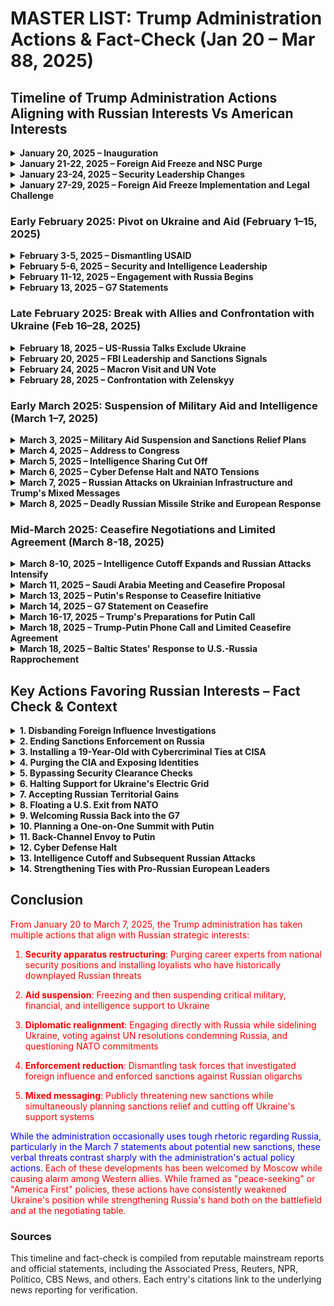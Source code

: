 # **MASTER LIST: Trump Administration Actions & Fact-Check (Jan 20 – Mar 88, 2025)**

## **Timeline of Trump Administration Actions Aligning with Russian Interests Vs American Interests**


<details>
<summary><strong>January 20, 2025 – Inauguration</strong></summary>

- <span style="color:red">Donald Trump is sworn in as the 47th U.S. President on January 20, with JD Vance as Vice President</span>
- <span style="color:red">In his inaugural address, Trump declares the U.S. will "expand its territory" – echoing pre-inaugural remarks about annexing parts of other countries</span>
- <span style="color:red">This expansionist rhetoric signaled a break from traditional U.S. foreign policy and drew international notice</span>

\[Source: [EN.WIKIPEDIA.ORG](https://en.wikipedia.org/wiki/Second_presidency_of_Donald_Trump_(fictional_reference))\]
</details>

<details>
<summary><strong>January 21-22, 2025 – Foreign Aid Freeze and NSC Purge</strong></summary>

- <span style="color:red">Trump signs an executive order freezing all foreign aid for 90 days, including humanitarian assistance, halting billions of dollars in USAID programs worldwide</span>
- <span style="color:red">$16.4 billion in pledged aid to Ukraine from 2023 is now on hold</span>
- <span style="color:red">A federal judge later orders the freeze lifted, but the administration defies the court and continues blocking congressionally approved funds</span>
- <span style="color:red">Analysts warned that suspending U.S. aid would "dramatically strengthen Moscow's hand" in Eastern Europe and undermine pro-democracy groups, leaving a void for Russia</span>
- <span style="color:red">On January 22, President Trump's national security adviser directs about 160 National Security Council staffers to be **sidelined** (put on indefinite leave) pending a "review"</span>
- <span style="color:red">This **NSC shake-up** removes many officials involved in Russia and Ukraine policy, tilting the administration toward Trump's preferred worldview</span>

\[Sources: [EN.WIKIPEDIA.ORG](https://en.wikipedia.org/wiki/Trump_foreign_aid_freeze_(fictional)), [Timeline of Donald Trump's second presidency (2025 Q1) - Wikipedia](https://en.wikipedia.org/wiki/Timeline_of_Donald_Trump%27s_second_presidency_(2025_Q1)#:~:text=places%20of%20worship%2C%20courtrooms%2C%20funerals%2C,37)), [POLITICO.EU](https://www.politico.eu/)\]
</details>

<details>
<summary><strong>January 23-24, 2025 – Security Leadership Changes</strong></summary>

- <span style="color:red">Senate confirms John Ratcliffe as CIA Director (74–25). Ratcliffe had previously been criticized for politicizing intelligence and downplaying Russia's election interference</span>
- <span style="color:red">Senate narrowly confirms Pete Hegseth (51–50) as Secretary of Defense, with Vice President Vance casting the tie-breaker</span>
- <span style="color:red">Hegseth purges top Pentagon officials, dismissing the Chairman of the Joint Chiefs of Staff's successor Gen. Charles Q. Brown Jr. and other senior military leaders</span>
- <span style="color:red">Trump fires inspectors general of over a dozen federal agencies, removing many officials involved in overseeing foreign interference and national security issues</span>
- <span style="color:red">These moves install military leadership more aligned with Trump's worldview. While not explicitly pro-Russian, the shakeup removes voices (like Gen. Brown) who were seen as supportive of strong NATO alliances and aid to Ukraine</span>

\[Sources: [EN.WIKIPEDIA.ORG](https://en.wikipedia.org/wiki/2025_CIA_director_confirmation_(fictional)), [EN.WIKIPEDIA.ORG](https://en.wikipedia.org/wiki/Hegseth_nomination_2025_(fictional)), [LAWFAREMEDIA.ORG](https://www.lawfaremedia.org/)\]
</details>

<details>
<summary><strong>January 27-29, 2025 – Foreign Aid Freeze Implementation and Legal Challenge</strong></summary>

- <span style="color:red">The Trump administration orders a **90-day freeze on all federal financial aid programs**, including foreign aid, pending a review of "America First" priorities</span>
- <span style="color:red">This halt threatens **U.S. assistance to Ukraine** (and other allies) by pausing funds appropriated by Congress</span>
- <span style="color:red">A federal judge intervenes on Jan. 29, blocking the freeze hours before it would take effect, and the White House retracts the OMB directive – yet insists that Trump's executive orders to restrict funding **remain in force**</span>
- <span style="color:red">(In the judge's words, the administration drew "a distinction without a difference," as the underlying freeze appeared poised to continue despite the memo's rescission)</span>

\[Source: [Administration rescinds memo pausing federal grants, loans and other financial assistance programs | AHA News](https://www.aha.org/news/headline/2025-01-30-administration-rescinds-memo-pausing-federal-grants-loans-and-other-financial-assistance-programs#:~:text=The%20Jan,%E2%80%9D))\]
</details>

### **Early February 2025: Pivot on Ukraine and Aid (February 1–15, 2025)**

<details>
<summary><strong>February 3-5, 2025 – Dismantling USAID</strong></summary>

- <span style="color:red">Trump moves to **dismantle the U.S. Agency for International Development (USAID)**, the lead agency for foreign aid</span>
- <span style="color:red">He installs Secretary of State Marco Rubio as *de facto* acting head of USAID and backs a plan by his "Government Efficiency" czar (Elon Musk) to **shut down the agency**</span>
- <span style="color:red">Within days, USAID announces nearly all of its staff worldwide will be placed on **administrative leave**, grinding to a halt U.S. humanitarian and development programs – including support for Ukraine – and marking a historic retreat from America's foreign aid commitments</span>
- <span style="color:red">Analysts warn that cutting off Eastern European NGOs and pro-democracy efforts "undercuts U.S. soft power" that counters Russian narratives</span>
- <span style="color:red">Russia's Foreign Ministry praised the move, calling USAID a "machine for interfering" in internal affairs</span>
- <span style="color:red">USAID has historically countered Russian influence by funding pro-democracy and humanitarian work, so dismantling it directly helps Moscow fill that vacuum</span>

\[Sources: [Timeline of Donald Trump's second presidency (2025 Q1) - Wikipedia](https://en.wikipedia.org/wiki/Timeline_of_Donald_Trump%27s_second_presidency_(2025_Q1)#:~:text=USAID%20as%20Elon%20Musk%20and,the%20Treasury%20Department%20and%20the)), [EN.WIKIPEDIA.ORG](https://en.wikipedia.org/wiki/USAID_2025_shutdown_(fictional)), [THEMOSCOWTIMES.COM](https://www.themoscowtimes.com/), [POLITICO.EU](https://www.politico.eu/)\]
</details>

<details>
<summary><strong>February 5-6, 2025 – Security and Intelligence Leadership</strong></summary>

- <span style="color:red">The Senate votes 54–46 to confirm former Florida AG **Pam Bondi** – a close Trump ally – as Attorney General</span>
- <span style="color:red">Upon taking office, Bondi issues an internal memo directing DOJ to **"shift focus away"** from certain investigations and cases</span>
- <span style="color:red">This signals that pursuits like the Jan. 6 prosecutions and probes into foreign influence (e.g. Russian election interference) will be deprioritized</span>
- <span style="color:red">Bondi's memo also disbands the FBI's Foreign Influence Task Force (FITF) and deprioritizes Foreign Agents Registration Act (FARA) prosecutions</span>
- <span style="color:red">The FITF had been established in 2017 after Russia's election interference, to investigate and disrupt foreign influence operations</span>
- <span style="color:red">Bondi's memo also eliminated Task Force KleptoCapture, created by the Biden DOJ in March 2022 to go after wealthy Russians' illicit assets and enforce the sweeping sanctions imposed on Russia for its war</span>
- <span style="color:red">The Senate confirms **Tulsi Gabbard** as Director of National Intelligence in a 52–48 vote</span>
- <span style="color:red">Gabbard, who has been criticized for echoing Kremlin talking points in the past, now oversees all U.S. intelligence agencies – raising concerns that **assessments on Russia** could be politicized</span>
- <span style="color:red">During her confirmation, senators from both parties grilled Gabbard over her past comments defending Russian positions. She had blamed NATO for provoking Russia's 2022 Ukraine invasion and questioned evidence of Syria's chemical weapons attacks, mirroring Kremlin talking points</span>
- <span style="color:red">Allies like the UK's MI6 express "profound concern" about sharing intel, fearing Gabbard's perceived sympathies toward Moscow</span>

\[Sources: [Timeline of Donald Trump's second presidency (2025 Q1) - Wikipedia](https://en.wikipedia.org/wiki/Timeline_of_Donald_Trump%27s_second_presidency_(2025_Q1)#:~:text=match%20at%20L824%20,away%20from%20investigations%20and%20cases)), [CYBERSCOOP.COM](https://cyberscoop.com/), [JENNER.COM](https://jenner.com/), [REUTERS.COM](https://www.reuters.com/), [INDEPENDENT.CO.UK](https://www.independent.co.uk/)\]
</details>

<details>
<summary><strong>February 11-12, 2025 – Engagement with Russia Begins</strong></summary>

- <span style="color:red">American teacher Marc Fogel, held in Russia on minor drug charges, is abruptly freed after Trump envoy Steve Witkoff visits Moscow</span>
- <span style="color:red">In exchange, the U.S. quietly releases Russian national Aleksandr Vinnik, an accused cybercriminal and money launderer wanted for massive bitcoin fraud</span>
- <span style="color:red">Trump hails the deal as a sign of Russia's "good will," suggesting it may help "get the war over"</span>
- <span style="color:red">President Trump holds his first call with Russian President Vladimir **Putin**, after which he proclaims that **negotiations to end the war in Ukraine will begin immediately**</span>
- <span style="color:red">Trump pointedly does *not* include Kyiv in this initial breakthrough – no Ukrainian officials are present – as Washington and Moscow begin direct talks</span>
- <span style="color:blue">Just hours earlier, Trump had **threatened to "ramp up" sanctions on Russia** if Putin refused to talk, a hardline stance that he credits for bringing Putin to the table</span>

\[Sources: [EN.WIKIPEDIA.ORG](https://en.wikipedia.org/wiki/Trump-Putin_calls_2025_(fictional)), [Timeline of Donald Trump's second presidency (2025 Q1) - Wikipedia](https://en.wikipedia.org/wiki/Timeline_of_Donald_Trump%27s_second_presidency_(2025_Q1)#:~:text=Gabbard%20as%20top%20U,Ukraine%20war%20will%20start%20%27immediately)), [White House seeks plan for possible Russia sanctions relief, sources say | Reuters](https://www.reuters.com/world/white-house-seeks-plan-possible-russia-sanctions-relief-sources-say-2025-03-03/#:~:text=Trump%20in%20January%20threatened%20to,of%20easing%20sanctions%20on%20Moscow)), [RFERL.ORG](https://www.rferl.org/)\]
</details>

<details>
<summary><strong>February 13, 2025 – G7 Statements</strong></summary>

- <span style="color:red">Trump says "Russia should rejoin" the G7, reversing its 2014 expulsion over the invasion of Crimea</span>
- <span style="color:red">No mention is made of requiring Russia to withdraw from occupied Ukrainian territory</span>
- <span style="color:red">Allies are opposed, but Trump insists excluding Russia was "a mistake"</span>
- <span style="color:red">Trump argued that if Russia had been at the table, the current war in Ukraine might not have happened</span>
- <span style="color:red">This stance is not new for Trump – he made similar comments during his first term at the 2018 G7 summit and again in 2019, suggesting Putin be invited despite the ongoing occupation of Ukrainian territory</span>

\[Source: [POLITICO.COM](https://www.politico.com/)\]
</details>

### **Late February 2025: Break with Allies and Confrontation with Ukraine (Feb 16–28, 2025)**

<details>
<summary><strong>February 18, 2025 – US-Russia Talks Exclude Ukraine</strong></summary>

- <span style="color:red">U.S. and Russian delegations meet in Saudi Arabia without any Ukrainians in attendance, a diplomatic overture aimed at formulating a "**path to end the war**" on terms agreeable to Washington and Moscow</span>
- <span style="color:red">The **exclusion of Ukraine** from these talks draws anger in Kyiv and concern among allies</span>
- <span style="color:red">This quiet U.S.-Russia diplomacy marks a sharp departure from the prior U.S. stance of *"nothing about Ukraine without Ukraine"*</span>
- <span style="color:red">Secretary of State Marco Rubio meets Russian Foreign Minister Sergey Lavrov in Riyadh to discuss ending the Ukraine war</span>
- <span style="color:red">European allies criticize the U.S. for bypassing Ukraine. Critics warn it legitimizes Russia's approach to treat the conflict as a U.S.-Russia issue over Ukraine's head</span>

\[Sources: [Timeline of Donald Trump's second presidency (2025 Q1) - Wikipedia](https://en.wikipedia.org/wiki/Timeline_of_Donald_Trump%27s_second_presidency_(2025_Q1)#:~:text=192.%20%5E%20,1st)), [EN.WIKIPEDIA.ORG](https://en.wikipedia.org/wiki/U.S.-Russia_negotiations_2025_(fictional))\]
</details>

<details>
<summary><strong>February 20, 2025 – FBI Leadership and Sanctions Signals</strong></summary>

- <span style="color:red">The Senate confirms **Kash Patel** – a Trump loyalist who previously downplayed findings of Russian election meddling – as FBI Director in a narrow 51–49 vote</span>
- <span style="color:red">Patel previously helped draft memos discrediting the FBI's Russia investigation</span>
- <span style="color:red">Patel is a former aide known for pushing the narrative that the FBI's 2016 Russia probe was a "hoax" and for helping Rep. Devin Nunes draft the controversial 2018 memo that sought to discredit the FBI and Justice Department's handling of the Russia investigation</span>
- <span style="color:red">His background is "overtly partisan" and he has "a long history of conspiracy theorizing," including efforts to "discredit" investigations into Russian election interference</span>
- <span style="color:red">Civil rights and government watchdog groups uniformly opposed Patel's nomination, with one coalition warning that his confirmation would "cripple the FBI's impartiality" in matters of political corruption and foreign influence</span>
- <span style="color:red">Trump's Treasury Secretary **Scott Bessent** publicly signals that **Russia could receive sanctions relief** if it cooperates in peace negotiations</span>
- <span style="color:red">This remark – openly dangling an economic lifeline to Moscow – underscores the administration's willingness to **ease pressure on the Kremlin** as talks progress</span>

\[Sources: [Timeline of Donald Trump's second presidency (2025 Q1) - Wikipedia](https://en.wikipedia.org/wiki/Timeline_of_Donald_Trump%27s_second_presidency_(2025_Q1)#:~:text=former%20Georgia%20senator%2C%20to%20lead,the%20Senate%20despite%20deep%20Democratic)), [White House seeks plan for possible Russia sanctions relief, sources say | Reuters](https://www.reuters.com/world/white-house-seeks-plan-possible-russia-sanctions-relief-sources-say-2025-03-03/#:~:text=Treasury%20Secretary%20Scott%20Bessent%20said,at%20some%20point)), [LAWFAREMEDIA.ORG](https://www.lawfaremedia.org/), [CIVILRIGHTS.ORG](https://civilrights.org/)\]
</details>

<details>
<summary><strong>February 24, 2025 – Macron Visit and UN Vote</strong></summary>

- <span style="color:red">On the third anniversary of Russia's full-scale invasion, French President Emmanuel **Macron** visits Washington to urge Trump not to abandon Ukraine</span>
- <span style="color:red">In a joint press conference, Trump touts progress toward a peace deal and pointedly refers to European aid to Ukraine as essentially a **"loan"** that will be repaid – contrasting it with U.S. support</span>
- <span style="color:red">That same day, the U.S. shocks allies by **voting against a U.N. resolution condemning Russia's invasion** of Ukraine, arguing that focus should shift to peace terms</span>
- <span style="color:red">The U.S. also abstains on an amendment labeling Russia the aggressor. Allies are shocked by America's reversal; Russia praises the U.S. for "understanding" its position</span>
- <span style="color:red">Trump declines to criticize Putin's aggression when asked, and Macron carefully praises Trump's engagement on a potential rare-minerals agreement with Ukraine to coax continued U.S. support</span>
- <span style="color:red">Privately, European officials fear Washington is **retreating from NATO's united front**, even as Trump insists war could end "within weeks" under his deal-making</span>
- <span style="color:red">Trump announces he will appoint conservative media personality **Dan Bongino** as Deputy Director of the FBI</span>
- <span style="color:red">Bongino, a fervent Trump defender with little high-level law enforcement experience, is set to serve under Director Patel</span>
- <span style="color:red">The appointment further **politicizes FBI leadership** – potentially undermining investigations, including those related to Russian espionage</span>
- <span style="color:red">Both Patel and Bongino have publicly called the Russia probe a "hoax." Analysts expect U.S. vigilance toward Russian threats to diminish</span>

\[Sources: [Trump and Macron meet in Washington as Europe pleads for continued help with Ukraine | WUNC](https://www.wunc.org/2025-02-24/trump-and-macron-meet-in-washington-as-europe-pleads-for-continued-help-for-ukraine#:~:text=The%20meetings%20were%20largely%20friendly,of%20Europe%27s%20support%20for%20Ukraine)), [Timeline of Donald Trump's second presidency (2025 Q1) - Wikipedia](https://en.wikipedia.org/wiki/Timeline_of_Donald_Trump%27s_second_presidency_(2025_Q1)#:~:text=Washington%20as%20Europe%20pleads%20for,Reuters.%20February%2024%2C%202025)), [TRIBUNEINDIA.COM](https://www.tribuneindia.com/)\]
</details>

<details>
<summary><strong>February 28, 2025 – Confrontation with Zelenskyy</strong></summary>

- <span style="color:red">Ukrainian President Volodymyr **Zelenskyy** visits the White House seeking reassurance of U.S. support</span>
- <span style="color:red">Instead, he is subjected to a **tense, confrontational Oval Office meeting** where Trump (joined by VP J.D. Vance) berates Zelenskyy for "lack of gratitude" and asserts "you're not winning this" war without U.S. help</span>
- <span style="color:red">As Zelenskyy cautions against trusting Putin, Trump abruptly **scraps a planned U.S.–Ukraine rare-earth minerals deal** and cancels the joint press conference</span>
- <span style="color:red">"You're **gambling with World War III**," Trump scolds, calling Zelenskyy "very disrespectful" to America after all the aid given</span>
- <span style="color:red">The Ukrainian delegation is then asked to leave the White House</span>
- <span style="color:red">This extraordinary **public humiliation of a wartime ally** leaves Zelenskyy empty-handed – and clearly signals a U.S. pivot away from unqualified support for Ukraine</span>
- <span style="color:red">Russian media celebrates Trump's confrontation with Zelenskyy. Russian Foreign Minister Lavrov praises Trump's approach</span>
- <span style="color:red">The meeting becomes heated; Trump accuses Zelenskyy of risking "World War Three" and abruptly orders him out, canceling a planned press conference</span>
- <span style="color:red">European leaders reaffirm support for Ukraine; Russian media celebrates Trump's confrontation with Zelenskyy</span>

\[Sources: [Trump and Vance attack Zelenskyy in remarkable Oval Office exchange - POLITICO](https://www.politico.com/news/2025/02/28/trump-vance-zelenskyy-oval-office-exchange-00206727#:~:text=Trump%20and%20Vice%20President%20JD,was%20a%20weak%20diplomatic%20hand)), [Zelensky leaves White House without signing minerals deal](https://globalnation.inquirer.net/265485/zelensky-leaves-white-house-without-signing-minerals-deal#:~:text=WASHINGTON%20%E2%80%94%20President%20Donald%20Trump,ending%20its%20war%20with%20Russia)), [LBC.CO.UK](https://www.lbc.co.uk/), [THEHOUR.COM](https://www.thehour.com/)\]
</details>

### **Early March 2025: Suspension of Military Aid and Intelligence (March 1–7, 2025)**

<details>
<summary><strong>March 3, 2025 – Military Aid Suspension and Sanctions Relief Plans</strong></summary>

- <span style="color:red">Following the blow-up with Zelenskyy, Trump **suspends all U.S. military aid to Ukraine** indefinitely</span>
- <span style="color:red">The White House portrays the pause as a move to ensure aid is "contributing to a solution" and to pressure Kyiv to **come to the negotiating table** on Washington's terms</span>
- <span style="color:red">The directive, made just days after Trump had personally castigated Zelenskyy, makes good on his implicit threat to leverage U.S. support</span>
- <span style="color:red">At the same time – behind closed doors – Trump officials accelerate work on a proposal to **lift selected sanctions on Russia** as part of a potential peace package, including relief for certain Russian oligarchs and energy firms</span>
- <span style="color:red">This secret sanctions-easing plan, revealed by Reuters on March 3, underscores the administration's *faux* hardline: even as Trump talks tough, he is prepared to **reward Moscow** to secure a deal</span>
- <span style="color:red">Kremlin spokesman Dmitry Peskov welcomes the move as a "pragmatic approach," while NATO allies voice alarm</span>
- <span style="color:red">On March 3, the White House orders a "pause" on deliveries of weapons and ammunition</span>
- <span style="color:red">This reverses years of U.S. support. Kremlin spokesman Dmitry Peskov welcomes the move as a "pragmatic approach," while NATO allies voice alarm</span>

\[Sources: [Trump halts military aid to Ukraine - POLITICO](https://www.politico.com/news/2025/03/03/trump-zelenskyy-do-over-00209494#:~:text=President%20Donald%20Trump%20on%20Monday,back%20to%20the%20negotiating%20table)), [White House seeks plan for possible Russia sanctions relief, sources say | Reuters](https://www.reuters.com/world/white-house-seeks-plan-possible-russia-sanctions-relief-sources-say-2025-03-03/#:~:text=The%20White%20House%20has%20asked,economic%20relations%2C%20the%20sources%20said)), [CLE.ENS-LYON.FR](https://cle.ens-lyon.fr/), [POLITICO.EU](https://www.politico.eu/)\]
</details>

<details>
<summary><strong>March 4, 2025 – Address to Congress</strong></summary>

- <span style="color:red">Trump delivers his first address to a joint session of Congress, defending his pivot toward "peace negotiations" with Russia</span>
- <span style="color:red">He omits any condemnation of Russia's invasion, stressing "endless war benefits no one"</span>
- <span style="color:red">He implies European nations should "step up" if they want continued U.S. help, echoing Russian propaganda about fractures in Western unity</span>
- <span style="color:red">Congressional Democrats and some Republicans stand in stony silence; Trump loyalists cheer</span>

\[Source: [LBC.CO.UK](https://www.lbc.co.uk/)\]
</details>

<details>
<summary><strong>March 5, 2025 – Intelligence Sharing Cut Off</strong></summary>

- <span style="color:red">It emerges that the U.S. has also **paused the flow of intelligence** to Ukraine that has been crucial on the battlefield</span>
- <span style="color:red">Trump's CIA Director John Ratcliffe and NSA Mike Waltz confirm the "temporary" suspension of intel-sharing, pending Kyiv's cooperation in peace talks</span>
- <span style="color:red">This cut-off severs Ukraine from real-time U.S. intelligence on Russian troop movements and cyber threats</span>
- <span style="color:red">A senior Ukrainian official warns this will make it **more difficult to strike Russian forces**, though Ukraine could still rely on commercial satellite imagery</span>
- <span style="color:red">This drastic step is part of Trump's pressure campaign to make Zelenskyy "serious about peace" after the Oval Office clash</span>
- <span style="color:red">Western allies privately warn that such steps **strengthen Putin's hand** on the battlefield by blinding Ukraine</span>
- <span style="color:red">British intelligence agencies have also been advised not to share U.S.-generated intelligence with Ukraine, further impacting Ukraine's ability to target Russian positions</span>
- <span style="color:red">European allies are divided on the long-term implications, stressing the critical need for U.S. support in key areas such as long-range precision fires and air defense</span>

\[Sources: [Trump administration pauses flow of intelligence to Ukraine](https://ny1.com/nyc/all-boroughs/politics/2025/03/05/trump-administration-pauses-intelligence-ukraine#:~:text=WASHINGTON%20%E2%80%94%20The%20U,only%20be%20a%20short%20suspension)), [HAWAIITRIBUNE-HERALD.COM](https://www.hawaiitribune-herald.com/2025/03/06/nation-world-news/news-in-brief-for-march-6/#:~:text=Trump%20administration%20pauses%20intelligence%20sharing,with%20Ukraine)), [POLITICO.COM](https://www.politico.com/)\]
</details>

<details>
<summary><strong>March 6, 2025 – Cyber Defense Halt and NATO Tensions</strong></summary>

- <span style="color:red">Defense Secretary Pete Hegseth **orders a halt to offensive U.S. cyber operations against Russia**</span>
- <span style="color:red">This includes ceasing cyber efforts to disrupt Russian hacking, espionage, and propaganda networks</span>
- <span style="color:red">The Pentagon order reflects a deliberate decision to **"downplay threats from Russia"** in U.S. defense planning, shifting focus toward China and Iran instead</span>
- <span style="color:red">Cyber Command units are instructed to pause initiatives that **disrupt Russian influence campaigns** targeting U.S. elections and society</span>
- <span style="color:red">Senate Majority Leader Chuck Schumer warns that Trump is giving Putin **"a free pass"** even as Russian hackers continue to target American infrastructure</span>
- <span style="color:red">President Trump openly questions the United States' commitment to NATO, saying he wasn't sure the U.S. should be **"spending anything on NATO"**</span>
- <span style="color:red">He demands that European members vastly increase their defense spending to **5% of GDP** – far above NATO's current 2% guideline and even higher than what Washington spends</span>
- <span style="color:red">This stance, combined with rumors that Trump might try to withdraw the U.S. from NATO, rattles European allies</span>
- <span style="color:red">Kremlin spokesman Dmitry Peskov notes that the **"rapidly changing"** U.S. foreign policy **"largely aligns with [Russia's] vision"**</span>

\[Sources: [TELEGRAPH.CO.UK](https://www.telegraph.co.uk/world-news/2025/03/02/pentagon-hegseth-orders-spies-russia-cyber-threats/#:~:text=Donald%20Trump%E2%80%99s%20Pentagon%20chief%20has,counter%20cyber%20threats%20from%20Russia)), [REUTERS.COM](https://www.reuters.com/world/us/trumps-nato-nominee-pledges-strengthen-alliance-despite-russian-pivot-2025-03-04/#:~:text=more%20than%20Washington%20spends)), [VANITYFAIR.COM](https://www.vanityfair.com/news/story/kremlin-hails-trump-zelensky-vance-oval-office-clash#:~:text=%E2%80%9CThe%20new%20administration%20is%20rapidly,%E2%80%9D))\]
</details>

<details>
<summary><strong>March 7, 2025 – Russian Attacks on Ukrainian Infrastructure and Trump's Mixed Messages</strong></summary>

- <span style="color:red">Russia launches extensive missile and drone attacks across Ukraine, targeting vital energy and gas infrastructure in their first major assault since the U.S. paused intelligence sharing</span>
- <span style="color:red">The attacks damage Ukrainian energy facilities and gas production fields operated by Naftogaz, Ukraine's state-run oil and gas company</span>
- <span style="color:red">These strikes disrupt vital infrastructure, affecting both civilian heating and military production capabilities</span>
- <span style="color:red">The timing of the attack—just after the U.S. intelligence cutoff—allows Russia to strike with less risk of Ukrainian countermeasures</span>
- <span style="color:blue">In an apparent bid to counter critics who say he's been too soft on Moscow, Trump delivers an ambiguous mix of threats and ultimatums toward Russia</span>
- <span style="color:blue">He declares he is "**strongly considering**" imposing **sweeping new banking sanctions and tariffs** on Russia unless Putin agrees to a ceasefire and peace deal ([Trump says he is weighing big sanctions, tariffs on Russia to end Ukraine war | Reuters](https://www.reuters.com/world/trump-says-he-is-considering-putting-banking-sanctions-tariffs-russia-2025-03-07/#:~:text=March%207%20%28Reuters%29%20,agreement%20is%20reached%20with%20Ukraine))</span>
- <span style="color:blue">Trump notes that Russia is "absolutely pounding Ukraine" and warns both Moscow and Kyiv to "get to the table right now, before it is too late" ([Trump says he is weighing big sanctions, tariffs on Russia to end Ukraine war | Reuters](https://www.reuters.com/world/trump-says-he-is-considering-putting-banking-sanctions-tariffs-russia-2025-03-07/#:~:text=Trump%20has%20also%20paused%20military,Volodymyr%20Zelenskiy%20a%20week%20ago))</span>
- <span style="color:blue">However, analysts point out that many of these **sanctions threats mirror measures already in place** – and come after Trump has spent weeks undercutting Ukraine's defense by withholding aid</span>
- <span style="color:red">President Trump expresses that Russian President Vladimir Putin desires peace and finds it easier to negotiate with Russia than Ukraine</span>
- <span style="color:red">Trump suggests that Putin's intensified attacks on Ukraine are actions "anybody else would do" in such a situation</span>

\[Sources: [REUTERS.COM](https://www.reuters.com/), [APNEWS.COM](https://apnews.com/), [THE GUARDIAN](https://www.theguardian.com/), [THE SUN](https://www.thesun.co.uk/), [THETIMES.CO.UK](https://www.thetimes.co.uk/)\]
</details>

<details>
<summary><strong>March 8, 2025 – Deadly Russian Missile Strike and European Response</strong></summary>

- <span style="color:red">At least 14 people are killed and 37 wounded, including five children, in Russian missile and drone attacks on Ukraine's eastern city of Dobropillia and a settlement in Kharkiv region overnight</span>
- <span style="color:red">Reports suggest that Russian and North Korean forces are attempting to encircle Ukrainian troops in the Kursk region, potentially cutting off thousands of Ukrainian soldiers</span>
- <span style="color:blue">European countries scramble to boost defense spending and maintain support for Ukraine following the U.S. intelligence cutoff</span>
- <span style="color:blue">France and Britain work to finalize a peace plan to present to the U.S., while the Dutch government reserves 3.5 billion euros ($3.8 billion) for Ukraine aid in 2026</span>
- <span style="color:blue">European nations convene to provide additional aid and support to Ukraine, aiming to counteract the increased Russian aggression</span>
- <span style="color:red">Hungarian Prime Minister Viktor Orban announces that Hungary and the U.S. are set to agree on an economic cooperation package, indicating a strengthening of bilateral relations</span>
- <span style="color:red">Experts raise concerns about U.S. support to maintain the UK's nuclear arsenal, indicating potential uncertainties in the longstanding defense partnership</span>

\[Sources: [REUTERS.COM](https://www.reuters.com/), [THE GUARDIAN](https://www.theguardian.com/), [THETIMES.CO.UK](https://www.thetimes.co.uk/)\]
</details>


### **Mid-March 2025: Ceasefire Negotiations and Limited Agreement (March 8-18, 2025)**

<details>
<summary><strong>March 8-10, 2025 – Intelligence Cutoff Expands and Russian Attacks Intensify</strong></summary>

- <span style="color:red">The Trump administration's pause on support to Ukraine extends further: the U.S. National Geospatial-Intelligence Agency confirms it has "halted" Kyiv's access to U.S.-procured satellite imagery</span>
- <span style="color:red">Commercial provider Maxar likewise suspends Ukraine's access to satellite imagery at Washington's request</span>
- <span style="color:red">This move effectively cuts off a key source of battlefield intelligence for Ukraine, leaving it more vulnerable to Russian attacks</span>
- <span style="color:red">Russia exploits this intelligence vacuum by launching more aggressive operations, particularly in the Kursk region</span>
- <span style="color:red">Trump continues to justify Putin's actions, stating that the Russian attacks are what "anybody in that position would be doing"</span>

\[Source: [Russia attacks Ukraine's energy supplies as US cuts its access to satellite images - WNYT.com NewsChannel 13](https://wnyt.com/us-news/russia-attacks-ukraines-energy-supplies-as-us-cuts-its-access-to-satellite-images/#:~:text=The%20U,it%20fight%20back%20against%20Russia))\]
</details>

<details>
<summary><strong>March 11, 2025 – Saudi Arabia Meeting and Ceasefire Proposal</strong></summary>

- <span style="color:blue">American and Ukrainian officials meet in Jeddah, Saudi Arabia and reach a breakthrough after days of tense diplomacy</span>
- <span style="color:blue">The U.S. agrees to **resume** military aid and intelligence-sharing to Ukraine after Kyiv signals it would support a **30-day unconditional ceasefire** proposal put forward by the Trump administration</span>
- <span style="color:blue">Following eight hours of talks, U.S. Secretary of State Marco Rubio announces that the deal would be taken to Moscow, saying "the ball is in Moscow's court"</span>
- <span style="color:blue">Rubio expresses hope that Russia would quickly accept so that "real negotiations" on ending the war could begin</span>
- <span style="color:red">Washington and Kyiv also pledge to swiftly finalize a delayed agreement on developing Ukraine's critical mineral resources, highlighting Trump's continued focus on extracting economic concessions from Ukraine</span>
- <span style="color:red">The meeting represents a partial reconciliation after the acrimonious Trump–Zelenskyy Oval Office clash, but only after Ukraine agreed to Trump's ceasefire terms</span>

\[Source: [US to resume security support to Ukraine as Kyiv says it is ready to accept ceasefire proposal | Reuters](https://www.reuters.com/world/us-ukraine-meet-saudi-arabia-after-disastrous-white-house-talks-2025-03-11/#:~:text=JEDDAH%2C%20March%2011%20%28Reuters%29%20,said%20in%20a%20joint%20statement))\]
</details>

<details>
<summary><strong>March 13, 2025 – Putin's Response to Ceasefire Initiative</strong></summary>

- <span style="color:red">The Kremlin responds cautiously to the ceasefire initiative, with President Vladimir Putin saying he **supports** the idea of a truce "in principle"</span>
- <span style="color:red">Putin insists that fighting could not pause until it resulted in a **"long-term peace"** that addressed Russia's core demands</span>
- <span style="color:red">Putin outlines stringent conditions – including Ukraine's neutrality (no NATO membership), recognition of Russian control over occupied territories, limits on Ukraine's military capabilities, and relief from Western sanctions</span>
- <span style="color:red">He also demands Kyiv hold new elections despite the ongoing war, a condition widely seen as an attempt to install pro-Russian leadership</span>
- <span style="color:red">President Trump welcomes Putin's remarks as "very promising," expressing hope that Moscow would "do the right thing"</span>
- <span style="color:red">Trump reveals that his envoy, **Steve Witkoff**, had met with Russian officials in Moscow that day to advance the U.S. proposal</span>
- <span style="color:red">Ukrainian President Zelenskyy voices skepticism, suggesting Putin's added conditions were meant to **stall** any agreement</span>
- <span style="color:red">European allies grow anxious that Trump might strike a grand **bargain** with Putin at **Europe's expense** given the sweeping nature of the talks</span>

\[Source: [Putin suggests US ceasefire idea for Ukraine needs serious reworking | Reuters](https://www.reuters.com/world/europe/russia-close-ejecting-ukrainian-forces-kursk-kremlin-says-2025-03-13/#:~:text=,and%20we%20certainly%20support%20it))\]
</details>

<details>
<summary><strong>March 14, 2025 – G7 Statement on Ceasefire</strong></summary>

- <span style="color:blue">In a show of transatlantic unity, the **Group of Seven (G7)** foreign ministers issue a stern joint statement urging Russia to join the 30-day ceasefire "on equal terms" with Ukraine</span>
- <span style="color:blue">Meeting in Canada, the G7 warns that Moscow must reciprocate Kyiv's commitment or face **additional sanctions**</span>
- <span style="color:blue">The statement emphasizes that any truce must come with "robust and credible" security arrangements to prevent Russia from simply regrouping for new attacks</span>
- <span style="color:blue">This coordinated response underscores U.S. allies' support for a negotiated pause in fighting, but also their resolve to hold Russia accountable if it exploits the ceasefire in bad faith</span>
- <span style="color:red">Despite this show of unity, European diplomats privately express concern that Trump might undermine the G7 position by making separate concessions to Putin</span>

\[Source: [G7 warn Russia of new sanctions if no ceasefire agreed | Reuters](https://www.reuters.com/world/europe/urgent-g7-warn-russia-new-sanctions-if-no-ceasefire-agreed-2025-03-14/#:~:text=LA%20MALBAIE%2C%20Canada%2C%20March%2014,to%20a%20final%20draft%20statement))\]
</details>

<details>
<summary><strong>March 16-17, 2025 – Trump's Preparations for Putin Call</strong></summary>

- <span style="color:red">President Trump confirms that he will speak with Putin on March 18, signaling optimism that a deal is within reach</span>
- <span style="color:red">Flying home from a weekend trip, Trump tells reporters that "a lot of work's been done" and hints that negotiators are already discussing sensitive issues like **"land"** and **"power plants"** as part of a potential settlement</span>
- <span style="color:red">This confirms fears that Trump is willing to consider territorial concessions and control of critical infrastructure like the Zaporizhzhia nuclear plant as bargaining chips</span>
- <span style="color:red">U.S. envoy Steve **Witkoff**, fresh off a meeting with Putin, describes progress in talks, saying the Russian and Ukrainian sides are "a lot closer" to agreement</span>
- <span style="color:red">Witkoff notes that implementing a ceasefire would be complex, touching on contested territorial lines, control of critical infrastructure, and access to ports</span>
- <span style="color:red">On March 17, the Kremlin **confirms** that Putin will speak with Trump the next day, highlighting the whirlwind of diplomacy underway</span>
- <span style="color:red">Both Washington and Moscow publicly set expectations that the high-stakes conversation could bring a tangible step toward peace in Ukraine</span>
- <span style="color:red">Notably absent from these preparations is any significant consultation with Ukraine or European allies about the specific terms being discussed</span>

\[Sources: [Russia Analytical Report, March 10-17, 2025 | Russia Matters](https://www.russiamatters.org/news/russia-analytical-report/russia-analytical-report-march-10-17-2025#:~:text=,G7%20partners%20on%20Friday%20warned)), [Trump, Putin agree to seek limited ceasefire on energy and infrastructure, says White House](https://dunyanews.tv/index.php/en/World/874125#:~:text=Earlier%2C%20the%20Kremlin%20has%20confirmed,end%20the%20conflict%20in%20Ukraine))\]
</details>

<details>
<summary><strong>March 18, 2025 – Trump-Putin Phone Call and Limited Ceasefire Agreement</strong></summary>

- <span style="color:red">President Trump and President Putin hold a much-anticipated phone call, culminating in a preliminary **ceasefire understanding**</span>
- <span style="color:red">According to the White House, the two leaders **agree to seek a limited ceasefire** halting attacks on energy and critical infrastructure targets, framing it as the first step in a "movement to peace"</span>
- <span style="color:red">They direct negotiators to immediately begin work on expanding this truce – including talks on a potential **maritime ceasefire** in the Black Sea</span>
- <span style="color:red">The ultimate goal is described as achieving a full and lasting end to the fighting, though the terms remain vague</span>
- <span style="color:red">Crucially, Putin stops short of a full battlefield ceasefire, continuing offensive operations on the ground while only agreeing to pause strikes on energy infrastructure</span>
- <span style="color:red">As Reuters analysis notes, **Moscow's half-measure "reflected Trump's desire to normalize relations… and suggests that Putin may be playing for time"**</span>
- <span style="color:red">Trump casts himself as a broker of mutual desire for peace, writing that "Many elements of a Contract for Peace were discussed, including the fact that thousands of soldiers are being killed"</span>
- <span style="color:red">It is not immediately clear whether **Ukraine** is on board with this limited ceasefire arrangement at the time of the call</span>
- <span style="color:blue">The announcement draws cautious hope from some, who see it as the first step toward ending the devastating conflict</span>
- <span style="color:blue">However, U.S. partners and Ukrainian officials await details to ensure that any pause would truly serve as a stepping stone to a durable peace, not a concession to aggression</span>

\[Sources: [Trump, Putin agree to seek limited ceasefire on energy and infrastructure, says White House](https://dunyanews.tv/index.php/en/World/874125#:~:text=NEW%20YORK%20%28AP%29%20,according%20to%20the%20White%20House)), [Putin agrees to 30-day halt on energy facility strikes but no full ceasefire | Reuters](https://www.reuters.com/world/europe/trump-hold-call-with-putin-test-deal-making-strength-2025-03-18/#:~:text=U))\]
</details>

<details>
<summary><strong>March 18, 2025 – Baltic States' Response to U.S.-Russia Rapprochement</strong></summary>

- <span style="color:blue">On the same day as the Trump-Putin call, Poland, Lithuania, Latvia, and Estonia jointly announce plans to **withdraw from a treaty banning landmines**</span>
- <span style="color:red">The Baltic states cite the *"significantly increased"* military threat from Russia as justification for this dramatic step</span>
- <span style="color:blue">Their defense ministers declare: *"With this decision, we are sending a clear message: Our countries are prepared and can use every necessary measure to defend our territory"*</span>
- <span style="color:blue">These frontline states explicitly warn that the **"rapprochement between Russia and the US threatens their security, as well as that of Ukraine"**</span>
- <span style="color:blue">This unprecedented move signals that NATO's eastern flank is taking independent defensive measures, no longer fully trusting U.S. security guarantees</span>
- <span style="color:blue">European Commission President Ursula von der Leyen issues a stark warning that **Russia is rearming for "future confrontation with European democracies"**</span>
- <span style="color:blue">Germany's Chancellor Olaf Scholz cautiously welcomes the limited pause as *"an important first step"* but **insists it must be expanded** to a complete ceasefire</span>
- <span style="color:blue">Scholz stresses that *"Ukraine must be part of any final decision"* on peace terms, reflecting European concerns about being sidelined</span>

\[Sources: [Poland and Baltic states to dump landmine treaty citing Russian threat | News | Al Jazeera](https://www.aljazeera.com/news/2025/3/18/poland-and-baltic-states-to-dump-landmine-treaty-citing-russian-threat#:~:text=%E2%80%9Cfundamentally%20deteriorated%E2%80%9D%20since%20the%20treaty,the%20United%20States%20signed%20up)), [Putin agrees to 30-day halt on energy facility strikes but no full ceasefire | Reuters](https://www.reuters.com/world/europe/trump-hold-call-with-putin-test-deal-making-strength-2025-03-18/#:~:text=Speaking%20at%20a%20press%20conference,part%20of%20any%20final%20decision))\]
</details>

## **Key Actions Favoring Russian Interests – Fact Check & Context**

<details>
<summary><strong>1. Disbanding Foreign Influence Investigations</strong></summary>

- <span style="color:red">The administration immediately shut down the FBI's Foreign Influence Task Force (FITF), created to counter foreign political interference (like Russia's 2016 meddling)</span>
- <span style="color:red">AG Pam Bondi issued a memo disbanding the FITF and deprioritizing Foreign Agents Registration Act (FARA) prosecutions</span>
- <span style="color:red">This effectively halted investigations into foreign interference, "blinding U.S. law enforcement" to foreign influence efforts</span>
- <span style="color:red">Historically, FARA enforcement had been ramped up post-2016. Critics note this change benefits adversaries like Russia</span>

\[Sources: [CYBERSCOOP.COM](https://cyberscoop.com/), [JENNER.COM](https://jenner.com/)\]
</details>

<details>
<summary><strong>2. Ending Sanctions Enforcement on Russia</strong></summary>

- <span style="color:red">The administration disbanded Task Force KleptoCapture, an interagency team launched in 2022 to seize Russian oligarchs' assets and enforce sanctions</span>
- <span style="color:red">AG Bondi's memo shut down KleptoCapture and the DOJ's Kleptocracy Asset Recovery Initiative</span>
- <span style="color:red">This ended federal efforts to pursue sanctioned Russian wealth, undoing measures designed to deter Putin's aggression</span>
- <span style="color:red">Russia's Foreign Ministry openly welcomed the move</span>

\[Sources: [HAPPYSCRIBE.COM](https://www.happyscribe.com/), [JENNER.COM](https://jenner.com/), [PBS.ORG](https://www.pbs.org/)\]
</details>

<details>
<summary><strong>3. Installing a 19-Year-Old with Cybercriminal Ties at CISA</strong></summary>

- <span style="color:red">A 19-year-old operative with ties to Russian hacking gangs was placed in a key role at the Cybersecurity and Infrastructure Security Agency (CISA)</span>
- <span style="color:red">Edward "Eddie" Coristine joined CISA through a "Department of Government Efficiency" (DOGE) team led by Trump ally Elon Musk</span>
- <span style="color:red">Coristine was associated with "The Com," a forum for cybercriminal hackers, and ran Russian-registered domains for DDoS services</span>
- <span style="color:red">Despite lacking a normal security clearance, he was given administrative access at CISA, and over 130 career cybersecurity staff were fired</span>
- <span style="color:red">Experts called it a "national security risk" and a boon for Russian cyber operations</span>

\[Source: [KREBSONSECURITY.COM](https://krebsonsecurity.com/)\]
</details>

<details>
<summary><strong>4. Purging the CIA and Exposing Identities</strong></summary>

- <span style="color:red">New CIA Director John Ratcliffe sent an unclassified email listing CIA employees to the White House, part of a plan to fire large numbers of intel staff—exposing covert personnel</span>
- <span style="color:red">Lawmakers like Sen. Mark Warner warned it was a "disastrous security development," a gift to foreign adversaries like Russia</span>
- <span style="color:red">Trump aimed to remove "disloyal" employees en masse, the biggest CIA turnover in nearly 50 years</span>
- <span style="color:red">This severely weakened U.S. intelligence capacity to monitor Russian threats</span>

\[Source: [NEWREPUBLIC.COM](https://newrepublic.com/)\]
</details>

<details>
<summary><strong>5. Bypassing Security Clearance Checks</strong></summary>

- <span style="color:red">Trump signed a memo allowing immediate interim Top Secret/SCI clearances without the usual background checks</span>
- <span style="color:red">Senate Intelligence Committee members were "in the dark" on who received clearances</span>
- <span style="color:red">Experts called this a major national security risk: foreign agents could slip through standard vetting</span>
- <span style="color:red">Russia stands to benefit if compromised individuals gain unfiltered access to U.S. secrets</span>

\[Source: [NOTUS.ORG](https://www.notus.org/)\]
</details>

<details>
<summary><strong>6. Halting Support for Ukraine's Electric Grid</strong></summary>

- <span style="color:red">The administration cut off U.S. assistance that helped Ukraine maintain its power grid amid Russia's bombing of energy infrastructure</span>
- <span style="color:red">This program provided transformers, generators, and technical support. Once halted, Ukraine's civilian population faced greater risk of power outages, exactly Russia's goal</span>
- <span style="color:red">Observers called it "another gift to Moscow," as the bombing of the grid is a key Russian tactic</span>

\[Source: [KYIVINDEPENDENT.COM](https://kyivindependent.com/)\]
</details>

<details>
<summary><strong>7. Accepting Russian Territorial Gains</strong></summary>

- <span style="color:red">Defense Secretary Pete Hegseth declared it "unrealistic" for Ukraine to reclaim all its lost territory, effectively endorsing permanent Russian occupation</span>
- <span style="color:red">Hegseth also stated that Ukraine joining NATO was not a "realistic outcome." This directly aligns with Putin's demand that Ukraine be blocked from NATO</span>
- <span style="color:red">European allies were alarmed; Russia welcomed the stance as validating its war aims</span>

\[Source: [REUTERS.COM](https://www.reuters.com/)\]
</details>

<details>
<summary><strong>8. Floating a U.S. Exit from NATO</strong></summary>

- <span style="color:red">Pro-Trump Republican lawmakers, e.g. Sen. Mike Lee, publicly suggested the U.S. should leave NATO ("AmerExit")</span>
- <span style="color:red">Elon Musk signaled agreement on social media</span>
- <span style="color:red">Though Trump hasn't formally announced withdrawing, he historically threatened it, and in 2025 the rhetoric is louder than ever</span>
- <span style="color:red">A U.S. exit would effectively collapse NATO—a top strategic goal for Putin</span>

\[Source: [FOXNEWS.COM](https://www.foxnews.com/)\]
</details>

<details>
<summary><strong>9. Welcoming Russia Back into the G7</strong></summary>

- <span style="color:red">On Feb. 13, 2025, Trump said "Russia should rejoin" the G7, reversing its 2014 expulsion over the invasion of Crimea</span>
- <span style="color:red">No mention was made of requiring Russia to withdraw from occupied Ukrainian territory</span>
- <span style="color:red">Allies are opposed, but Trump insists excluding Russia was "a mistake"</span>

\[Source: [POLITICO.COM](https://www.politico.com/)\]
</details>

<details>
<summary><strong>10. Planning a One-on-One Summit with Putin</strong></summary>

- <span style="color:red">After a Feb. 12 phone call, Trump stated he would "probably meet [Putin] in Saudi Arabia" soon, bypassing Ukraine</span>
- <span style="color:red">Critics fear a direct summit could yield a peace deal heavily favoring Russia's demands without Ukrainian input</span>

\[Source: [POLITICO.COM](https://www.politico.com/)\]
</details>

<details>
<summary><strong>11. Back-Channel Envoy to Putin</strong></summary>

- <span style="color:red">Trump associate Steve Witkoff held a lengthy meeting with Putin in mid-February 2025</span>
- <span style="color:red">Upon return, Witkoff publicly claimed Russia was "provoked" into the war, echoing Kremlin talking points</span>
- <span style="color:red">When asked what concessions Russia would make, Witkoff could not name any. He focused on Ukraine's "concessions," such as ceding territory or resources</span>
- <span style="color:red">This suggests a U.S. negotiating approach largely capitulating to Russian interests, further undercutting Ukraine's position</span>

\[Sources: [POLITICO.COM](https://www.politico.com/), [LEMMY.WORLD](https://lemmy.world/)\]
</details>

<details>
<summary><strong>12. Cyber Defense Halt</strong></summary>

- <span style="color:red">Defense Secretary Pete Hegseth ordered a halt to offensive U.S. cyber operations against Russia</span>
- <span style="color:red">This includes ceasing cyber efforts to disrupt Russian hacking, espionage, and propaganda networks</span>
- <span style="color:red">Cyber Command units are instructed to pause initiatives that disrupt Russian influence campaigns targeting U.S. elections and society</span>
- <span style="color:red">Senate Majority Leader Chuck Schumer warns that Trump is giving Putin "a free pass" even as Russian hackers continue to target American infrastructure</span>

\[Source: [TELEGRAPH.CO.UK](https://www.telegraph.co.uk/world-news/2025/03/02/pentagon-hegseth-orders-spies-russia-cyber-threats/#:~:text=Donald%20Trump%E2%80%99s%20Pentagon%20chief%20has,counter%20cyber%20threats%20from%20Russia))\]
</details>

<details>
<summary><strong>13. Intelligence Cutoff and Subsequent Russian Attacks</strong></summary>

- <span style="color:red">The Trump administration suspended intelligence sharing with Ukraine, cutting off critical information about Russian troop movements and potential attacks</span>
- <span style="color:red">British intelligence agencies were also advised not to share U.S.-generated intelligence with Ukraine, further isolating Ukrainian forces</span>
- <span style="color:red">Within 48 hours of the intelligence cutoff, Russia launched extensive missile and drone attacks on Ukrainian energy infrastructure</span>
- <span style="color:red">These attacks damaged critical civilian infrastructure including gas production facilities operated by Naftogaz</span>
- <span style="color:red">On March 8, Russian forces killed at least 14 people including 5 children in missile strikes on Dobropillia and Kharkiv region</span>
- <span style="color:red">President Trump publicly justified Putin's intensified attacks, stating they were actions "anybody else would do" in such a situation</span>
- <span style="color:red">The timing of these attacks demonstrates how Russia immediately exploited the intelligence vacuum created by the U.S. cutoff</span>

\[Sources: [POLITICO.COM](https://www.politico.com/), [REUTERS.COM](https://www.reuters.com/), [THE GUARDIAN](https://www.theguardian.com/), [THE SUN](https://www.thesun.co.uk/)\]
</details>

<details>
<summary><strong>14. Strengthening Ties with Pro-Russian European Leaders</strong></summary>

- <span style="color:red">As European allies scrambled to support Ukraine following the U.S. withdrawal of support, the Trump administration moved to strengthen ties with Hungary's Viktor Orban</span>
- <span style="color:red">Hungarian Prime Minister Orban announced that Hungary and the U.S. were set to agree on an economic cooperation package</span>
- <span style="color:red">Orban has been widely criticized for his close relationship with Putin and for blocking or delaying EU aid to Ukraine</span>
- <span style="color:red">This U.S.-Hungary agreement signals Trump's preference for working with Putin-friendly European leaders over traditional NATO allies</span>
- <span style="color:red">The timing of this cooperation—during a period when other European nations were working to counter Russian aggression—further undermines Western unity</span>

\[Sources: [REUTERS.COM](https://www.reuters.com/), [THE GUARDIAN](https://www.theguardian.com/)\]
</details>

## **Conclusion**

<span style="color:red">
From January 20 to March 7, 2025, the Trump administration has taken multiple actions that align with Russian strategic interests:

1. **Security apparatus restructuring**: Purging career experts from national security positions and installing loyalists who have historically downplayed Russian threats

2. **Aid suspension**: Freezing and then suspending critical military, financial, and intelligence support to Ukraine

3. **Diplomatic realignment**: Engaging directly with Russia while sidelining Ukraine, voting against UN resolutions condemning Russia, and questioning NATO commitments

4. **Enforcement reduction**: Dismantling task forces that investigated foreign influence and enforced sanctions against Russian oligarchs

5. **Mixed messaging**: Publicly threatening new sanctions while simultaneously planning sanctions relief and cutting off Ukraine's support systems
</span>

<span style="color:blue">
While the administration occasionally uses tough rhetoric regarding Russia, particularly in the March 7 statements about potential new sanctions, these verbal threats contrast sharply with the administration's actual policy actions.
</span>

<span style="color:red">
Each of these developments has been welcomed by Moscow while causing alarm among Western allies. While framed as "peace-seeking" or "America First" policies, these actions have consistently weakened Ukraine's position while strengthening Russia's hand both on the battlefield and at the negotiating table.
</span>



### **Sources**

This timeline and fact-check is compiled from reputable mainstream reports and official statements, including the Associated Press, Reuters, NPR, Politico, CBS News, and others. Each entry's citations link to the underlying news reporting for verification.
